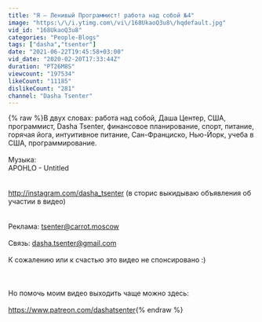 ```yaml
---
title: "Я — Ленивый Программист! работа над собой №4"
image: "https:\/\/i.ytimg.com\/vi\/168UkaoQ3u8\/hqdefault.jpg"
vid_id: "168UkaoQ3u8"
categories: "People-Blogs"
tags: ["dasha","tsenter"]
date: "2021-06-22T19:45:58+03:00"
vid_date: "2020-02-20T17:33:44Z"
duration: "PT26M8S"
viewcount: "197534"
likeCount: "11185"
dislikeCount: "281"
channel: "Dasha Tsenter"
---
```

{% raw %}В двух словах: работа над собой, Даша Центер, США, программист, Dasha Tsenter, финансовое планирование, спорт, питание, горячая йога, интуитивное питание, Сан-Франциско, Нью-Йорк, учеба в США, программирование. <br /><br />Музыка:<br />APOHLO - Untitled<br /><br /><br /><a rel="nofollow" target="blank" href="http://instagram.com/dasha_tsenter">http://instagram.com/dasha_tsenter</a> (в сторис выкидываю объявления об участии в видео)<br /><br /><br />Реклама: tsenter@carrot.moscow<br /><br />Связь: dasha.tsenter@gmail.com<br /><br />К сожалению или к счастью это видео не спонсировано :)<br /><br /><br /><br />Но помочь моим видео выходить чаще можно здесь:<br /><br /><a rel="nofollow" target="blank" href="https://www.patreon.com/dashatsenter">https://www.patreon.com/dashatsenter</a>{% endraw %}
